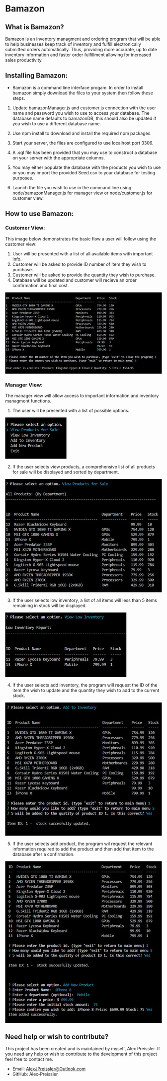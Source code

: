 # Bamazon

## What is Bamazon?

Bamazon is an inventory managment and ordering program that will be able to help businesses keep track of inventory and fulfill electronically submitted orders automatically. Thus, providing more accurate, up to date inventory information and faster order fulfillment allowing for increased sales productivity.

## Installing Bamazon:

* Bamazon is a command line interface progam. In order to install bamazon simply download the files to your system then follow these steps.

1. Update bamazonManager.js and customer.js connection with the user name and password you wish to use to access your database. The database name defaults to bamazonDB, this should also be updated if you wish to use a different database name.

2. Use npm install to download and install the required npm packages.

3. Start your server, the files are configured to use localhost port 3306.

4. A .sql file has been provided that you may use to construct a database on your server with the appropriate columns.

5. You may either populate the database with the products you wish to use or you may import the provided Seed.csv to your database for testing purposes.

6. Launch the file you wish to use in the command line using node/bamazonManager.js for manager view or node/customer.js for customer view.

## How to use Bamazon:

### Customer View:

This image below demonstrates the basic flow a user will follow using the customer view:

1. User will be presented with a list of all available items with important info.
2. Customer will be asked to provide ID number of item they wish to purchase.
3. Customer will be asked to provide the quantity they wish to purchase.
4. Database will be updated and customer will recieve an order confirmation and final cost.

![Customer View](images/Bamazon-customer.JPG)


### Manager View:

The manager view will allow access to important information and inventory managment functions.

1. The user will be presented with a list of possible options.

![Manager Options](images/bamazon-manager-mainMenu.JPG)

2. If the user selects view products, a comprehensive list of all products for sale will be displayed and sorted by department.

![All inventory view](images/bamazon-manager-all.JPG)

3. If the user selects low inventory, a list of all items will less than 5 items remaining in stock will be displayed.

![Low inventory view](images/bamazon-manager-low.JPG)

4. If the user selects add inventory, the program will request the ID of the item the wish to update and the quantity they wish to add to the current stock.

![Add inventory view](images/bamazon-manager-stockUpdate.JPG)

5. If the user selects add product, the program wil request the relevant information required to add the product and then add that item to the database after a confirmation.

![Add item view](images/bamazon-manager-add.JPG)

## Need help or wish to contribute?

This project has been created and is maintained by myself, Alex Preissler. If you need any help or wish to contribute to the development of this project feel free to contact me.

* Email: AlexJPreissler@Outlook.com
* GitHub: Alex-Preissler

